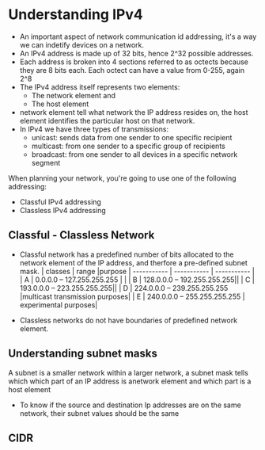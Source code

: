 # Understanding IPv4
- An important aspect of network communication id addressing, it's a way we can indetify devices on a network.
- An IPv4 address is made up of 32 bits, hence 2^32 possible addresses.
- Each address is broken into 4 sections referred to as octects because they are 8 bits each.
  Each octect can have a value from 0-255, again 2^8
- The IPv4 address itself represents two elements:
    - The network element and 
    - The host element
- network element tell what network the IP address resides on, the host element identifies the particular host on that network.
- In IPv4 we have three types of transmissions:
    - unicast: sends data from one sender to one specific recipient
    - multicast: from one sender to a specific group of recipients
    - broadcast: from one sender to all devices in a specific network segment

When planning your network, you're going to use one of the following addressing:
- Classful IPv4 addressing
- Classless IPv4 addressing

## Classful - Classless Network
- Classful network has a predefined number of bits allocated to the network element of the IP address, and therfore a pre-defined subnet mask.
| classes | range |purpose
| ----------- | ----------- | ----------- |
| A | 0.0.0.0 – 127.255.255.255 | |
| B | 128.0.0.0 – 192.255.255.255||
| C | 193.0.0.0 – 223.255.255.255||
| D | 224.0.0.0 – 239.255.255.255 |multicast transmission purposes|
| E | 240.0.0.0 – 255.255.255.255 | experimental purposes|

- Classless networks do not have boundaries of predefined network element.

## Understanding subnet masks
A subnet is a smaller network within a larger network, a subnet mask tells which which part of an IP 
address is anetwork element and which part is a host element
- To know if the source and destination Ip addresses are on the same network, their subnet values should be the same 

## CIDR
